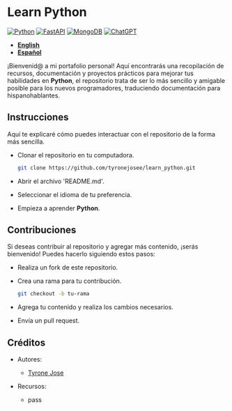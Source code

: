 # Learn Python

[![Python](https://img.shields.io/badge/Python-3.10+-yellow?style=for-the-badge&logo=python&logoColor=white&labelColor=101010)](https://python.org)
[![FastAPI](https://img.shields.io/badge/FastAPI-0.88.0+-00a393?style=for-the-badge&logo=fastapi&logoColor=white&labelColor=101010)](https://fastapi.tiangolo.com)
[![MongoDB](https://img.shields.io/badge/MongoDB-6.0+-00684A?style=for-the-badge&logo=mongodb&logoColor=white&labelColor=101010)](https://www.mongodb.com)
[![ChatGPT](https://img.shields.io/badge/ChatGPT-GPT--4-7CF178?style=for-the-badge&logo=openai&logoColor=white&labelColor=101010)](https://platform.openai.com)

- **[English](README.md)**
- **[Español](README_ESP.md)**

¡Bienvenid@ a mi portafolio personal! Aquí encontrarás una recopilación de recursos, documentación y proyectos prácticos para mejorar tus habilidades en **Python**, el repositorio trata de ser lo más sencillo y amigable posible para los nuevos programadores, traduciendo documentación para hispanohablantes.

## Instrucciones

Aquí te explicaré cómo puedes interactuar con el repositorio de la forma más sencilla.

- Clonar el repositorio en tu computadora.

   ```bash
   git clone https://github.com/tyronejosee/learn_python.git
   ```

- Abrir el archivo 'README.md'.

- Seleccionar el idioma de tu preferencia.

- Empieza a aprender **Python**.

## Contribuciones

Si deseas contribuir al repositorio y agregar más contenido, ¡serás bienvenido! Puedes hacerlo siguiendo estos pasos:

- Realiza un fork de este repositorio.

- Crea una rama para tu contribución.

    ```bash
    git checkout -b tu-rama
    ```

- Agrega tu contenido y realiza los cambios necesarios.

- Envía un pull request.

## Créditos

- Autores:

  - [Tyrone Jose](https://github.com/tyronejosee)

- Recursos:

  - pass
